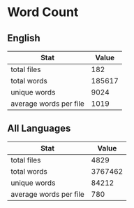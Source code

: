 # Word Count

## English

Stat | Value
---- | -----
total files | 182
total words | 185617
unique words | 9024
average words per file | 1019

## All Languages

Stat | Value
---- | -----
total files | 4829
total words | 3767462
unique words | 84212
average words per file | 780
